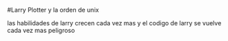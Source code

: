 #Larry Plotter y la orden de unix


las habilidades de larry crecen cada vez mas y
el codigo de larry se vuelve cada vez mas peligroso



